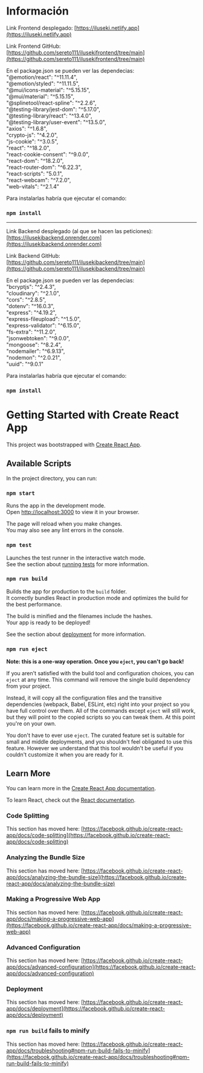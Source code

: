 # Información
Link Frontend desplegado:
[https://iluseki.netlify.app](https://iluseki.netlify.app)

Link Frontend GitHub:
[https://github.com/sereto111/ilusekifrontend/tree/main](https://github.com/sereto111/ilusekifrontend/tree/main)

En el package.json se pueden ver las dependecias:\
"@emotion/react": "^11.11.4",\
"@emotion/styled": "^11.11.5",\
"@mui/icons-material": "^5.15.15",\
"@mui/material": "^5.15.15",\
"@splinetool/react-spline": "^2.2.6",\
"@testing-library/jest-dom": "^5.17.0",\
"@testing-library/react": "^13.4.0",\
"@testing-library/user-event": "^13.5.0",\
"axios": "^1.6.8",\
"crypto-js": "^4.2.0",\
"js-cookie": "^3.0.5",\
"react": "^18.2.0",\
"react-cookie-consent": "^9.0.0",\
"react-dom": "^18.2.0",\
"react-router-dom": "^6.22.3",\
"react-scripts": "5.0.1",\
"react-webcam": "^7.2.0",\
"web-vitals": "^2.1.4"

Para instalarlas habría que ejecutar el comando:
### `npm install`

---

Link Backend desplegado (al que se hacen las peticiones):
[https://ilusekibackend.onrender.com](https://ilusekibackend.onrender.com)

Link Backend GitHub:
[https://github.com/sereto111/ilusekibackend/tree/main](https://github.com/sereto111/ilusekibackend/tree/main)

En el package.json se pueden ver las dependecias:\
"bcryptjs": "^2.4.3",\
"cloudinary": "^2.1.0",\
"cors": "^2.8.5",\
"dotenv": "^16.0.3",\
"express": "^4.19.2",\
"express-fileupload": "^1.5.0",\
"express-validator": "^6.15.0",\
"fs-extra": "^11.2.0",\
"jsonwebtoken": "^9.0.0",\
"mongoose": "^8.2.4",\
"nodemailer": "^6.9.13",\
"nodemon": "^2.0.21",\
"uuid": "^9.0.1"

Para instalarlas habría que ejecutar el comando:
### `npm install`

# Getting Started with Create React App

This project was bootstrapped with [Create React App](https://github.com/facebook/create-react-app).

## Available Scripts

In the project directory, you can run:

### `npm start`

Runs the app in the development mode.\
Open [http://localhost:3000](http://localhost:3000) to view it in your browser.

The page will reload when you make changes.\
You may also see any lint errors in the console.

### `npm test`

Launches the test runner in the interactive watch mode.\
See the section about [running tests](https://facebook.github.io/create-react-app/docs/running-tests) for more information.

### `npm run build`

Builds the app for production to the `build` folder.\
It correctly bundles React in production mode and optimizes the build for the best performance.

The build is minified and the filenames include the hashes.\
Your app is ready to be deployed!

See the section about [deployment](https://facebook.github.io/create-react-app/docs/deployment) for more information.

### `npm run eject`

**Note: this is a one-way operation. Once you `eject`, you can't go back!**

If you aren't satisfied with the build tool and configuration choices, you can `eject` at any time. This command will remove the single build dependency from your project.

Instead, it will copy all the configuration files and the transitive dependencies (webpack, Babel, ESLint, etc) right into your project so you have full control over them. All of the commands except `eject` will still work, but they will point to the copied scripts so you can tweak them. At this point you're on your own.

You don't have to ever use `eject`. The curated feature set is suitable for small and middle deployments, and you shouldn't feel obligated to use this feature. However we understand that this tool wouldn't be useful if you couldn't customize it when you are ready for it.

## Learn More

You can learn more in the [Create React App documentation](https://facebook.github.io/create-react-app/docs/getting-started).

To learn React, check out the [React documentation](https://reactjs.org/).

### Code Splitting

This section has moved here: [https://facebook.github.io/create-react-app/docs/code-splitting](https://facebook.github.io/create-react-app/docs/code-splitting)

### Analyzing the Bundle Size

This section has moved here: [https://facebook.github.io/create-react-app/docs/analyzing-the-bundle-size](https://facebook.github.io/create-react-app/docs/analyzing-the-bundle-size)

### Making a Progressive Web App

This section has moved here: [https://facebook.github.io/create-react-app/docs/making-a-progressive-web-app](https://facebook.github.io/create-react-app/docs/making-a-progressive-web-app)

### Advanced Configuration

This section has moved here: [https://facebook.github.io/create-react-app/docs/advanced-configuration](https://facebook.github.io/create-react-app/docs/advanced-configuration)

### Deployment

This section has moved here: [https://facebook.github.io/create-react-app/docs/deployment](https://facebook.github.io/create-react-app/docs/deployment)

### `npm run build` fails to minify

This section has moved here: [https://facebook.github.io/create-react-app/docs/troubleshooting#npm-run-build-fails-to-minify](https://facebook.github.io/create-react-app/docs/troubleshooting#npm-run-build-fails-to-minify)
